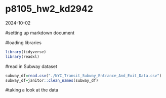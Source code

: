 p8105_hw2_kd2942
================
2024-10-02

\#setting up markdown document

\#loading libraries

``` r
library(tidyverse)
library(readxl)
```

\#read in Subway dataset

``` r
subway_df=read.csv("./NYC_Transit_Subway_Entrance_And_Exit_Data.csv")
subway_df=janitor::clean_names(subway_df)
```

\#taking a look at the data
